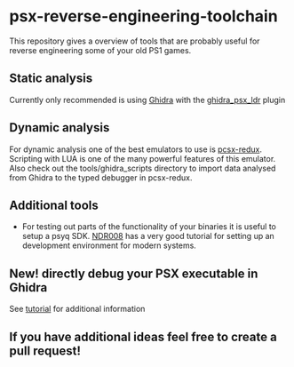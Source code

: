 # psx-reverse-engineering-toolchain
This repository gives a overview of tools that are probably useful for reverse engineering some of your old PS1 games.

## Static analysis
Currently only recommended is using [Ghidra](https://github.com/NationalSecurityAgency/ghidra) with the [ghidra_psx_ldr](https://github.com/lab313ru/ghidra_psx_ldr) plugin

## Dynamic analysis
For dynamic analysis one of the best emulators to use is [pcsx-redux](https://github.com/grumpycoders/pcsx-redux). Scripting with LUA is one of the many powerful features of this emulator. Also check out the tools/ghidra_scripts directory to import data analysed from Ghidra to the typed debugger in pcsx-redux.

## Additional tools
- For testing out parts of the functionality of your binaries it is useful to setup a psyq SDK. [NDR008](https://github.com/NDR008/VSCodePSX) has a very good tutorial for setting up an development environment for modern systems.

## New! directly debug your PSX executable in Ghidra
See [tutorial](https://pcsx-redux.consoledev.net/Debugging/ghidra/) for additional information

## If you have additional ideas feel free to create a pull request!